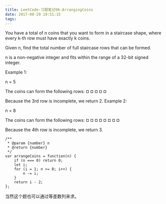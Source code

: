 ```yaml
---
title: LeetCode-习题笔记96-ArrangingCoins
date: 2017-08-29 19:51:15
tags:
---
```



You have a total of n coins that you want to form in a staircase shape, where every k-th row must have exactly k coins.

Given n, find the total number of full staircase rows that can be formed.

n is a non-negative integer and fits within the range of a 32-bit signed integer.

Example 1:

n = 5

The coins can form the following rows:
¤
¤ ¤
¤ ¤

Because the 3rd row is incomplete, we return 2.
Example 2:

n = 8

The coins can form the following rows:
¤
¤ ¤
¤ ¤ ¤
¤ ¤

Because the 4th row is incomplete, we return 3.


	/**
	 * @param {number} n
	 * @return {number}
	 */
	var arrangeCoins = function(n) {
	    if (n === 0) return 0;
	    let i;
	    for (i = 1; n >= 0; i++) {
	        n -= i;
	    }
	    return i - 2;
	};

当然这个题也可以通过等差数列来求。